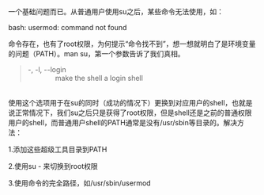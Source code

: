 <!--
author: qingliangcn
date: 2009-07-07
title: su后“不能”使用某些超级命令的解决
tags: bash,shell,su
category: Linux/Unix/BSD
status: publish
summary: 一个基础问题而已。从普通用户使用su之后，某些命令无法使用，如：bash: usermod: command not found命令存在，也有了root权限，为何提示&ldquo;命令找不到&rdquo;，想一想就明白了是环境变量的问题（PATH）。man su，第一个参数告诉了
-->

<p>一个基础问题而已。从普通用户使用su之后，某些命令无法使用，如：</p>
<p>bash: usermod: command not found</p>
<p>命令存在，也有了root权限，为何提示&ldquo;命令找不到&rdquo;，想一想就明白了是环境变量的问题（PATH）。man su，第一个参数告诉了我们真相。</p>
<blockquote>
<p>-, -l, --login<br />
&nbsp;&nbsp;&nbsp;&nbsp;&nbsp;&nbsp;&nbsp;&nbsp;&nbsp;&nbsp;&nbsp;&nbsp;&nbsp; make the shell a login shell</p>
</blockquote>
<p><br />
使用这个选项用于在su的同时（成功的情况下）更换到对应用户的shell，也就是说正常情况下，我们su之后只是获得了root权限，但是shell还是之前的普通权限用户的shell，而普通用户shell的PATH通常是没有/usr/sbin等目录的。解决方法：</p>
<p>1.添加这些超级工具目录到PATH</p>
<p>2.使用su - 来切换到root权限</p>
<p>3.使用命令的完全路径，如/usr/sbin/usermod</p>